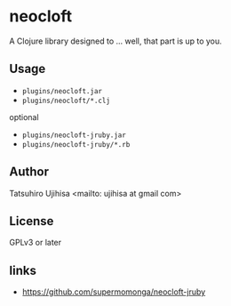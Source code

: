 # neocloft

A Clojure library designed to ... well, that part is up to you.

## Usage

* `plugins/neocloft.jar`
* `plugins/neocloft/*.clj`

optional

* `plugins/neocloft-jruby.jar`
* `plugins/neocloft-jruby/*.rb`

## Author

Tatsuhiro Ujihisa <mailto: ujihisa at gmail com>

## License

GPLv3 or later

## links

* <https://github.com/supermomonga/neocloft-jruby>
